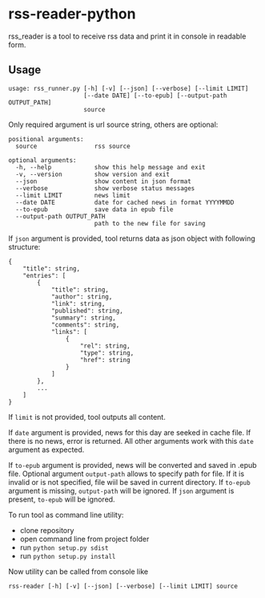 # rss-reader-python

rss_reader is a tool to receive rss data and print it in console in readable form.

Usage
-----

    usage: rss_runner.py [-h] [-v] [--json] [--verbose] [--limit LIMIT]
                         [--date DATE] [--to-epub] [--output-path OUTPUT_PATH]
                         source

Only required argument is url source string, others are optional: 

    positional arguments:
      source                rss source
    
    optional arguments:
      -h, --help            show this help message and exit
      -v, --version         show version and exit
      --json                show content in json format
      --verbose             show verbose status messages
      --limit LIMIT         news limit
      --date DATE           date for cached news in format YYYYMMDD
      --to-epub             save data in epub file
      --output-path OUTPUT_PATH
                            path to the new file for saving

If ``json`` argument is provided, tool returns data as json object with following structure:

    {
        "title": string,
        "entries": [
            {
                "title": string,
                "author": string,
                "link": string,
                "published": string,
                "summary": string,
                "comments": string,
                "links": [
                    {
                        "rel": string,
                        "type": string,
                        "href": string
                    }
                ]
            },
            ...
        ]
    }

If ``limit`` is not provided, tool outputs all content.

If ```date``` argument is provided, news for this day are seeked in cache file. If there is no news, error is returned.
All other arguments work with this ```date``` argument as expected.

If ```to-epub```  argument is provided, news will be converted and saved in .epub file. Optional argument
```output-path``` allows to specify path for file. If it is invalid or is not specified, file wiil be saved in current directory. If ```to-epub```
argument is missing, ```output-path``` will be ignored. If ```json``` argument is present, ```to-epub``` will be ignored.

To run tool as command line utility:

* clone repository
* open command line from project folder
* run ```python setup.py sdist```
* run ```python setup.py install```

Now utility can be called from console like

    rss-reader [-h] [-v] [--json] [--verbose] [--limit LIMIT] source